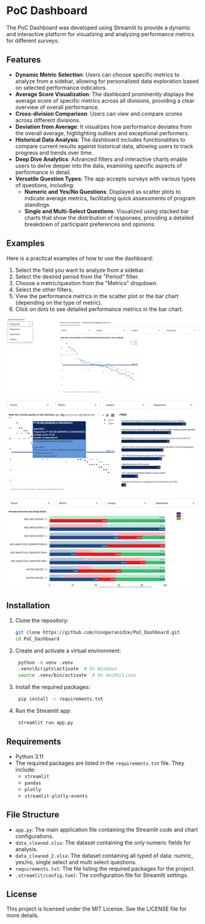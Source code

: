 # PoC Dashboard

The PoC Dashboard was developed using Streamlit to provide a dynamic and interactive platform for visualizing and analyzing performance metrics for different surveys.

## Features

- **Dynamic Metric Selection**: Users can choose specific metrics to analyze from a sidebar, allowing for personalized data exploration based on selected performance indicators.
- **Average Score Visualization**: The dashboard prominently displays the average score of specific metrics across all divisions, providing a clear overview of overall performance.
- **Cross-division Comparison**: Users can view and compare scores across different divisions.
- **Deviation from Average**: It visualizes how performance deviates from the overall average, highlighting outliers and exceptional performers.
- **Historical Data Analysis**: The dashboard includes functionalities to compare current results against historical data, allowing users to track progress and trends over time.
- **Deep Dive Analytics**: Advanced filters and interactive charts enable users to delve deeper into the data, examining specific aspects of performance in detail.
- **Versatile Question Types**: The app accepts surveys with various types of questions, including:
  - **Numeric and Yes/No Questions**: Displayed as scatter plots to indicate average metrics, facilitating quick assessments of program standings.
  - **Single and Multi-Select Questions**: Visualized using stacked bar charts that show the distribution of responses, providing a detailed breakdown of participant preferences and opinions.

## Examples

Here is a practical examples of how to use the dashboard:

1. Select the field you want to analyze from a sidebar.
2. Select the desired period from the "Period" filter.
3. Choose a metric/question from the "Metrics" dropdown.
4. Select the other filters.
5. View the performance metrics in the scatter plot or the bar chart (depending on the type of metric).
6. Click on dots to see detailed performance metrics in the bar chart.

![Tab 1 Example](examples/tab_1_1.png)

![Tab 1 Example](examples/tab_1_2.png)

![Tab 1 Example_Single_select](examples/tab_1_single_select.png)

## Installation

1. Clone the repository:
   ```sh
   git clone https://github.com/ninoperanidze/PoC_Dashboard.git
   cd PoC_Dashboard

2. Create and activate a virtual environment:
   ```sh
    python -m venv .venv
    .venv\Scripts\activate  # On Windows
    source .venv/bin/activate  # On macOS/Linux

3. Install the required packages:
   ```sh
    pip install -r requirements.txt

4. Run the Streamlit app:
   ```sh
    streamlit run app.py


## Requirements

- Python 3.11
- The required packages are listed in the `requirements.txt` file. They include:
  - `streamlit`
  - `pandas`
  - `plotly`
  - `streamlit-plotly-events`


## File Structure

- `app.py`: The main application file containing the Streamlit code and chart configurations.
- `data_cleaned.xlsx`: The dataset containing the only numeric fields for analysis.
- `data_cleaned_2.xlsx`: The dataset containing all typed of data: numric, yes/no, single select and multi select questions.
- `requirements.txt`: The file listing the required packages for the project.
- `.streamlit/config.toml`: The configuration file for Streamlit settings.

## License

This project is licensed under the MIT License. See the LICENSE file for more details.
